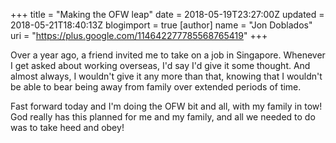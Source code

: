 +++
title = "Making the OFW leap"
date = 2018-05-19T23:27:00Z
updated = 2018-05-21T18:40:13Z
blogimport = true 
[author]
	name = "Jon Doblados"
	uri = "https://plus.google.com/114642277785568765419"
+++

Over a year ago, a friend invited me to take on a job in Singapore. Whenever I get asked about working overseas, I'd say I'd give it some thought. And almost always, I wouldn't give it any more than that, knowing that I wouldn't be able to bear being away from family over extended periods of time.

Fast forward today and I'm doing the OFW bit and all, with my family in tow! God really has this planned for me and my family, and all we needed to do was to take heed and obey!
